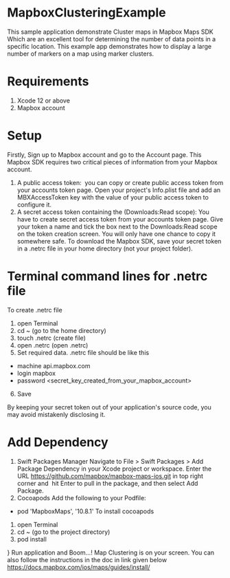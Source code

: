 # MapboxClusteringExample
This sample application demonstrate Cluster maps  in Mapbox Maps SDK Which are an excellent tool for determining the number of data points in a specific location. This example app demonstrates how to display a large number of markers on a map using marker clusters.

# Requirements

1. Xcode 12 or above
2. Mapbox account

# Setup

Firstly,  Sign up to Mapbox account and go to the Account page. This Mapbox SDK requires two critical pieces of information from your Mapbox account.
1. A public access token: 
you can copy or create public access token from your accounts token page. Open your project's Info.plist file and add an MBXAccessToken key with the value of your public access token to configure it.
2. A secret access token containing the (Downloads:Read scope):
You have to create secret access token from your accounts token page. Give your token a name and tick the box next to the Downloads:Read scope on the token creation screen. You will only have one chance to copy it somewhere safe. To download the Mapbox SDK, save your secret token in a .netrc file in your home directory (not your project folder). 
# Terminal command lines for .netrc file
To create .netrc file
1. open Terminal
2. cd ~ (go to the home directory)
3. touch .netrc (create file)
4. open .netrc (open .netrc)
5. Set required data.
.netrc file should be like this
*   machine api.mapbox.com
*   login mapbox
*   password <secret_key_created_from_your_mapbox_account>
6. Save

By keeping your secret token out of your application's source code, you may avoid mistakenly disclosing it.
 
# Add Dependency
1. Swift Packages Manager
Navigate to File > Swift Packages > Add Package Dependency in your Xcode project or workspace.
Enter the URL https://github.com/mapbox/mapbox-maps-ios.git in top right corner and  hit Enter to pull in the package, and then select Add Package.
2. Cocoapods
Add the following to your Podfile: 
*   pod 'MapboxMaps', '10.8.1'
To install cocoapods
1. open Terminal
2. cd ~ (go to the project directory)
3. pod install

}
 Run application and Boom…! Map Clustering is on your screen.
You can also follow the instructions in the doc in link given below
https://docs.mapbox.com/ios/maps/guides/install/
